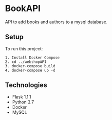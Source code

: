 # BookAPI

API to add books and authors to a mysql database. 

## Setup
To run this project:

```
1. Install Docker Compose
2. cd ../webshopAPI
3. docker-compose build
4. docker-compose up -d
```

## Technologies

* Flask 1.1.1
* Python 3.7
* Docker 
* MySQL
